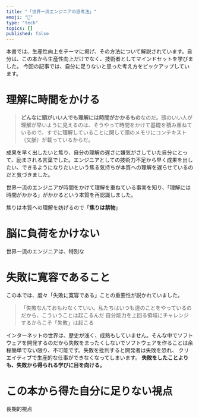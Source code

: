 ```yaml
---
title: "「世界一流エンジニアの思考法」"
emoji: "🙆"
type: "tech"
topics: []
published: false
---
```


本書では、生産性向上をテーマに掲げ、その方法について解説されています。自分は、この本から生産性向上だけでなく、技術者としてマインドセットを学びました。
今回の記事では、自分に足りないと思った考え方をピックアップしています。

# 理解に時間をかける

> **どんなに頭がいい人でも理解には時間がかかるもの**なのだ。頭のいい人が理解が早いように見えるのは、そうやって時間をかけて基礎を積み重ねているので、すでに理解していることに関して頭のメモリにコンテキスト（文脈）が載っているからだ。

成果を早く出したいと焦り、自分の理解の遅さに嫌気がさしていた自分にとって、励まされる言葉でした。エンジニアとしての技術力不足から早く成果を出したい、できるようになりたいという焦る気持ちが本質への理解を遅らせているのだと気づきました。

世界一流のエンジニアが時間をかけて理解を重ねている事実を知り、「理解には時間がかかる」がかかるという本質を再認識しました。

焦りは本質への理解を妨げるので「**焦りは禁物**」

# 脳に負荷をかけない

世界一流のエンジニアは、特別な

# 失敗に寛容であること

この本では、度々「失敗に寛容である」ことの重要性が説かれていました。

> 「失敗なんておもわなくていい。私たちはいつも道のことをやっているのだから、こういうことは起こるんだ
> 自分能力を上回る領域にチャレンジするからこそ「失敗」は起こる

インターネットの世界は、歴史が浅く、成熟もしていません。そんな中でソフトウェアを開発するのだから失敗をまったくしないでソフトウェアを作ることは余程簡単でない限り、不可能です。失敗を批判すると開発者は失敗を恐れ、 クリエイティブで生産的な仕事ができなくなってしまいます。
**失敗をしたことよりも、失敗から得られる学びに目を向ける。**

# この本から得た自分に足りない視点

長期的視点
